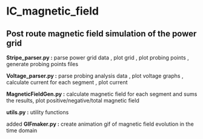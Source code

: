 # IC_magnetic_field
## Post route magnetic field simulation of the power grid 

**Stripe_parser.py :** parse power grid data , plot grid , plot probing points , generate probing points files

**Voltage_parser.py :** parse probing analysis data , plot voltage graphs , calculate current for each segment , plot current

**MagneticFieldGen.py :** calculate magnetic field for each segment and sums the results, plot positive/negative/total magnetic field

**utils.py :** utility functions

added **GIFmaker.py :** create animation gif of magnetic field evolution in the time domain
